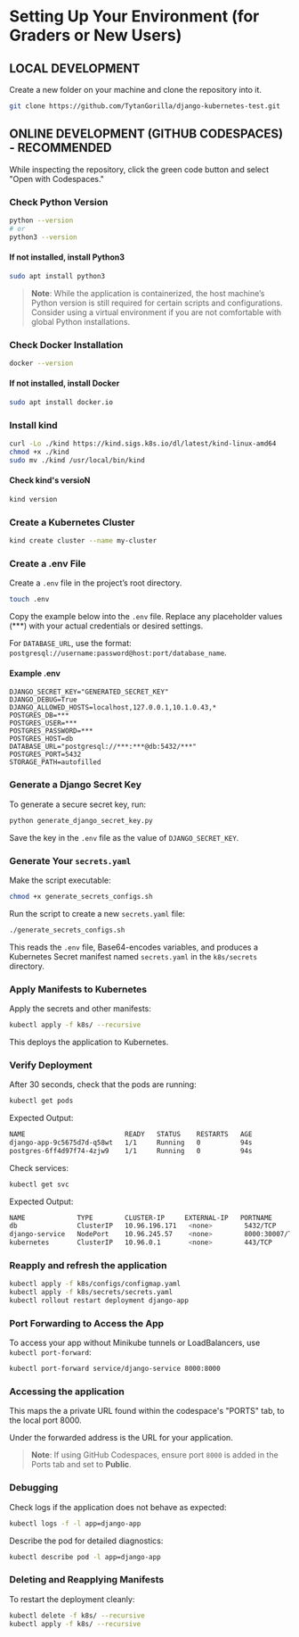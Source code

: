 # Setting Up Your Environment (for Graders or New Users)

## LOCAL DEVELOPMENT
Create a new folder on your machine and clone the repository into it.
```bash
git clone https://github.com/TytanGorilla/django-kubernetes-test.git
```

## ONLINE DEVELOPMENT (GITHUB CODESPACES) - RECOMMENDED
While inspecting the repository, click the green code button and select "Open with Codespaces."

### Check Python Version
```bash
python --version
# or
python3 --version
```
#### If not installed, install Python3
```bash
sudo apt install python3
```
> **Note**: While the application is containerized, the host machine’s Python version is still required for certain scripts and configurations. Consider using a virtual environment if you are not comfortable with global Python installations.

### Check Docker Installation
```bash
docker --version
```
#### If not installed, install Docker
```bash
sudo apt install docker.io
```

### Install kind
```bash
curl -Lo ./kind https://kind.sigs.k8s.io/dl/latest/kind-linux-amd64
chmod +x ./kind
sudo mv ./kind /usr/local/bin/kind
```

#### Check kind's versioN
```bash
kind version
```

### Create a Kubernetes Cluster
```bash
kind create cluster --name my-cluster
```

### Create a .env File
Create a `.env` file in the project’s root directory.
```bash
touch .env
```
Copy the example below into the `.env` file. Replace any placeholder values (***) with your actual credentials or desired settings.

For `DATABASE_URL`, use the format: `postgresql://username:password@host:port/database_name`.

#### Example .env
```
DJANGO_SECRET_KEY="GENERATED_SECRET_KEY"
DJANGO_DEBUG=True
DJANGO_ALLOWED_HOSTS=localhost,127.0.0.1,10.1.0.43,*
POSTGRES_DB=***
POSTGRES_USER=***
POSTGRES_PASSWORD=***
POSTGRES_HOST=db
DATABASE_URL="postgresql://***:***@db:5432/***"
POSTGRES_PORT=5432
STORAGE_PATH=autofilled
```

### Generate a Django Secret Key
To generate a secure secret key, run:
```bash
python generate_django_secret_key.py
```
Save the key in the `.env` file as the value of `DJANGO_SECRET_KEY`.

### Generate Your `secrets.yaml`
Make the script executable:
```bash
chmod +x generate_secrets_configs.sh
```
Run the script to create a new `secrets.yaml` file:
```bash
./generate_secrets_configs.sh
```
This reads the `.env` file, Base64-encodes variables, and produces a Kubernetes Secret manifest named `secrets.yaml` in the `k8s/secrets` directory.

### Apply Manifests to Kubernetes
Apply the secrets and other manifests:
```bash
kubectl apply -f k8s/ --recursive
```
This deploys the application to Kubernetes.

### Verify Deployment
After 30 seconds, check that the pods are running:
```bash
kubectl get pods
```
Expected Output:
```bash
NAME                         READY   STATUS    RESTARTS   AGE
django-app-9c5675d7d-q58wt   1/1     Running   0          94s
postgres-6ff4d97f74-4zjw9    1/1     Running   0          94s
```
Check services:
```bash
kubectl get svc
```
Expected Output:
```bash
NAME             TYPE        CLUSTER-IP     EXTERNAL-IP   PORTNAME             TYPE        CLUSTER-IP      EXTERNAL-IP   PORT(S)          AGE
db               ClusterIP   10.96.196.171   <none>        5432/TCP         54s
django-service   NodePort    10.96.245.57    <none>        8000:30007/TCP   54s
kubernetes       ClusterIP   10.96.0.1       <none>        443/TCP          2m53s
```

### Reapply and refresh the application
```bash
kubectl apply -f k8s/configs/configmap.yaml
kubectl apply -f k8s/secrets/secrets.yaml
kubectl rollout restart deployment django-app
```

### Port Forwarding to Access the App
To access your app without Minikube tunnels or LoadBalancers, use `kubectl port-forward`:
```bash
kubectl port-forward service/django-service 8000:8000
```

### Accessing the application
This maps the a private URL found within the codespace's "PORTS" tab, to the local port 8000.

Under the forwarded address is the URL for your application.

> **Note**: If using GitHub Codespaces, ensure port `8000` is added in the Ports tab and set to **Public**.

### Debugging
Check logs if the application does not behave as expected:
```bash
kubectl logs -f -l app=django-app
```
Describe the pod for detailed diagnostics:
```bash
kubectl describe pod -l app=django-app
```

### Deleting and Reapplying Manifests
To restart the deployment cleanly:
```bash
kubectl delete -f k8s/ --recursive
kubectl apply -f k8s/ --recursive
```

